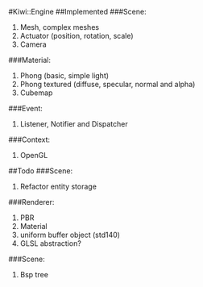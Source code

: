 #Kiwi::Engine
##Implemented
###Scene:
1. Mesh, complex meshes
2. Actuator (position, rotation, scale)
3. Camera

###Material:
1. Phong (basic, simple light)
2. Phong textured (diffuse, specular, normal and alpha)
3. Cubemap

###Event:
1. Listener, Notifier and Dispatcher

###Context:
1. OpenGL

##Todo
###Scene:
1. Refactor entity storage
    
###Renderer:
1. PBR
2. Material
3. uniform buffer object (std140)
4. GLSL abstraction?

###Scene:
1. Bsp tree
